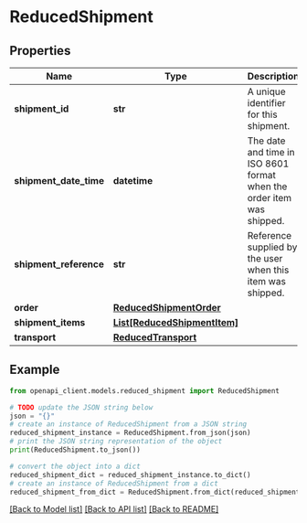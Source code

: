 # ReducedShipment


## Properties

Name | Type | Description | Notes
------------ | ------------- | ------------- | -------------
**shipment_id** | **str** | A unique identifier for this shipment. | 
**shipment_date_time** | **datetime** | The date and time in ISO 8601 format when the order item was shipped. | [optional] 
**shipment_reference** | **str** | Reference supplied by the user when this item was shipped. | 
**order** | [**ReducedShipmentOrder**](ReducedShipmentOrder.md) |  | 
**shipment_items** | [**List[ReducedShipmentItem]**](ReducedShipmentItem.md) |  | 
**transport** | [**ReducedTransport**](ReducedTransport.md) |  | 

## Example

```python
from openapi_client.models.reduced_shipment import ReducedShipment

# TODO update the JSON string below
json = "{}"
# create an instance of ReducedShipment from a JSON string
reduced_shipment_instance = ReducedShipment.from_json(json)
# print the JSON string representation of the object
print(ReducedShipment.to_json())

# convert the object into a dict
reduced_shipment_dict = reduced_shipment_instance.to_dict()
# create an instance of ReducedShipment from a dict
reduced_shipment_from_dict = ReducedShipment.from_dict(reduced_shipment_dict)
```
[[Back to Model list]](../README.md#documentation-for-models) [[Back to API list]](../README.md#documentation-for-api-endpoints) [[Back to README]](../README.md)


